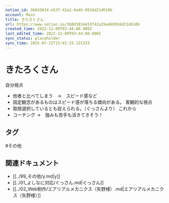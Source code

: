 ```yaml
---
notion_id: 3b0d3834-e53f-42a2-9a4b-0916d21d610b
account: Main
title: きたろくさん
url: https://www.notion.so/3b0d3834e53f42a29a4b0916d21d610b
created_time: 2022-12-09T03:44:00.000Z
last_edited_time: 2022-12-09T03:44:00.000Z
sync_status: placeholder
sync_time: 2025-07-12T15:01:15.131333
---
```

# きたろくさん

自分視点
- 他者と比べてしまう　→　スピード感など
- 固定観念があるものはスピード感が落ちる傾向がある。
客観的な視点
- 取捨選択しているとも捉えられる。（ぐっさんより）
これから
- コーチング
→　強みも苦手も活きてきそう！

## タグ

#その他 

## 関連ドキュメント

- [[../99_その他/y.md|y]]
- [[../01_よしなに対応/ぐっさん.md|ぐっさん]]
- [[../02_Web制作/エアリアルメカニクス（矢野様）.md|エアリアルメカニクス（矢野様）]]
